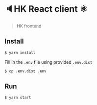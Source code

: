 # 🔈HK React client ⚛️

> HK frontend

## Install

```bash
$ yarn install
```

Fill in the `.env` file using provided `.env.dist`

```bash
$ cp .env.dist .env
```

## Run

```bash
$ yarn start
```
